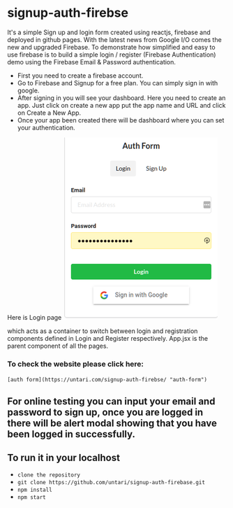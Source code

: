 # signup-auth-firebse
It's a simple Sign up and login form created using reactjs, firebase and deployed in github pages. With the latest news from Google I/O comes the new and upgraded Firebase. To demonstrate how simplified and easy to use firebase is to build a simple login / register (Firebase Authentication) demo using the Firebase Email & Password authentication.

- First you need to create a firebase account.
- Go to Firebase and Signup for a free plan. You can simply sign in with google.
- After signing in you will see your dashboard. Here you need to create an app. Just click on create a new app put the app name and URL and click on Create a          New App.
- Once your app been created there will be dashboard where you can set your authentication. 

Here is Login page ![login-page](public/login-page.png "Login-Page") 

which acts as a container to switch between login and registration 
components defined in Login and Register respectively. App.jsx is the parent component of all the pages.

### To check the website please click here:
`[auth form](https://untari.com/signup-auth-firebse/ "auth-form")`

## For online testing you can input your email and password to sign up, once you are logged in there will be alert modal showing that you have been logged in successfully.

## To run it in your localhost 

  - `clone the repository`
  - `git clone https://github.com/untari/signup-auth-firebase.git`
  - `npm install`
  - `npm start`

